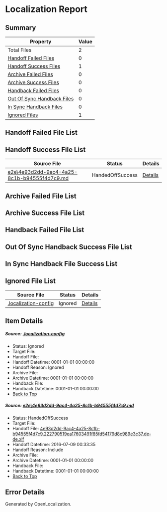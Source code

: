 # <a name='report-top'></a> Localization Report

## Summary
 Property | Value 
 -------- | ----- 
 Total Files | 2
[ Handoff Failed Files ](#handoff-failed-list)| 0
[ Handoff Success Files ](#handoff-success-list)| 1
[ Archive Failed Files ](#archive-failed-list)| 0
[ Archive Success Files ](#archive-success-list)| 0
[ Handback Failed Files ](#handback-failed-list)| 0
[ Out Of Sync Handback Files ](#outofsync-handback-success-list)| 0
[ In Sync Handback Files ](#insync-handback-success-list)| 0
[ Ignored Files ](#ignored-list)| 1

## <a name='handoff-failed-list'></a> Handoff Failed File List

## <a name='handoff-success-list'></a> Handoff Success File List
 Source File | Status | Details 
 ----------- | ------ | ------- 
 [e2e\4e93d2dd-9ac4-4a25-8c1b-b94555f4d7c9.md](https://github.com/OpenLocalizationTestOrg/oltest/blob/2a3043890e0f1f6f13f9237f4f07d0e0d863fb5a/e2e/4e93d2dd-9ac4-4a25-8c1b-b94555f4d7c9.md) | HandedOffSuccess | [Details](#e3eb74f6c7f27d779eea0c680c0b25f060f1e1611)

## <a name='archive-failed-list'></a> Archive Failed File List

## <a name='archive-success-list'></a> Archive Success File List

## <a name='handback-failed-list'></a> Handback Failed File List

## <a name='outofsync-handback-success-list'></a> Out Of Sync Handback Success File List

## <a name='insync-handback-success-list'></a> In Sync Handback File Success List

## <a name='ignored-list'></a> Ignored File List
 Source File | Status | Details 
 ----------- | ------ | ------- 
 [.localization-config](https://github.com/OpenLocalizationTestOrg/oltest/blob/2a3043890e0f1f6f13f9237f4f07d0e0d863fb5a/.localization-config) | Ignored | [Details](#3d4f252ac210baf56311d7e97dcc2db10974dbd20)

## Item Details
##### <a name='3d4f252ac210baf56311d7e97dcc2db10974dbd20'></a> Source: [.localization-config](https://github.com/OpenLocalizationTestOrg/oltest/blob/2a3043890e0f1f6f13f9237f4f07d0e0d863fb5a/.localization-config)
* Status: Ignored
* Target File: 
* Handoff File: 
* Handoff Datetime: 0001-01-01 00:00:00
* Handoff Reason: Ignored
* Archive File: 
* Archive Datetime: 0001-01-01 00:00:00
* Handback File: 
* Handback Datetime: 0001-01-01 00:00:00
* [Back to Top](#report-top)

##### <a name='e3eb74f6c7f27d779eea0c680c0b25f060f1e1611'></a> Source: [e2e\4e93d2dd-9ac4-4a25-8c1b-b94555f4d7c9.md](https://github.com/OpenLocalizationTestOrg/oltest/blob/2a3043890e0f1f6f13f9237f4f07d0e0d863fb5a/e2e/4e93d2dd-9ac4-4a25-8c1b-b94555f4d7c9.md)
* Status: HandedOffSuccess
* Target File: 
* Handoff File: [4e93d2dd-9ac4-4a25-8c1b-b94555f4d7c9.222790519ea17603491f85fd54179d8c989e3c37.de-de.xlf](https://github.com/OpenLocalizationTestOrg/olhandoff-e2e/blob/b08a8f83453552b28513722e2d1d5e31f1770412/ol-handoff/OpenLocalizationTestOrg/oltest-dede-fly/ci/ht/4e93d2dd-9ac4-4a25-8c1b-b94555f4d7c9.222790519ea17603491f85fd54179d8c989e3c37.de-de.xlf)
* Handoff Datetime: 2016-07-09 00:33:35
* Handoff Reason: Include
* Archive File: 
* Archive Datetime: 0001-01-01 00:00:00
* Handback File: 
* Handback Datetime: 0001-01-01 00:00:00
* [Back to Top](#report-top)


## Error Details

Generated by OpenLocalization.
